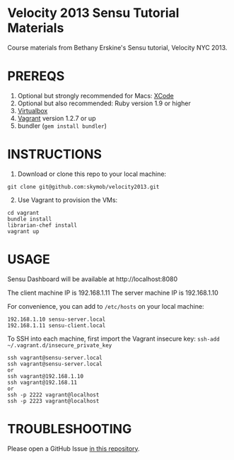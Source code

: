 Velocity 2013 Sensu Tutorial Materials
======================================

Course materials from Bethany Erskine's Sensu tutorial, Velocity NYC 2013. 

PREREQS
===========
1. Optional but strongly recommended for Macs: [XCode](https://itunes.apple.com/us/app/xcode/id497799835?mt=12) 
2. Optional but also recommended: Ruby version 1.9 or higher
3. [Virtualbox](https://www.virtualbox.org/wiki/Downloads)
4. [Vagrant](http://downloads.vagrantup.com/) version 1.2.7 or up
5. bundler (`gem install bundler`)

INSTRUCTIONS
============
1. Download or clone this repo to your local machine:
```
git clone git@github.com:skymob/velocity2013.git
```

2. Use Vagrant to provision the VMs:
```
cd vagrant
bundle install
librarian-chef install
vagrant up
```

USAGE
======

Sensu Dashboard will be available at http://localhost:8080

  The client machine IP is 192.168.1.11
  The server machine IP is 192.168.1.10

For convenience, you can add to `/etc/hosts` on your local machine:
```
192.168.1.10 sensu-server.local
192.168.1.11 sensu-client.local
```

To SSH into each machine, first import the Vagrant insecure key:
`ssh-add ~/.vagrant.d/insecure_private_key`

```
ssh vagrant@sensu-server.local
ssh vagrant@sensu-server.local
or
ssh vagrant@192.168.1.10
ssh vagrant@192.168.11
or
ssh -p 2222 vagrant@localhost
ssh -p 2223 vagrant@localhost
```

TROUBLESHOOTING
===============
Please open a GitHub Issue [in this repository](https://github.com/skymob/velocity2013/issues/).
